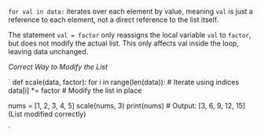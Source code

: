 `for val in data:` iterates over each element by value, meaning `val` is just a reference to each element, not a direct reference to the list itself.

The statement `val = factor` only reassigns the local variable `val` to `factor`, but does not modify the actual list.
This only affects val inside the loop, leaving data unchanged.

*Correct Way to Modify the List*

`
def scale(data, factor):
    for i in range(len(data)):  # Iterate using indices
        data[i] *= factor  # Modify the list in place

nums = [1, 2, 3, 4, 5]
scale(nums, 3)
print(nums)  # Output: [3, 6, 9, 12, 15] (List modified correctly)

`

